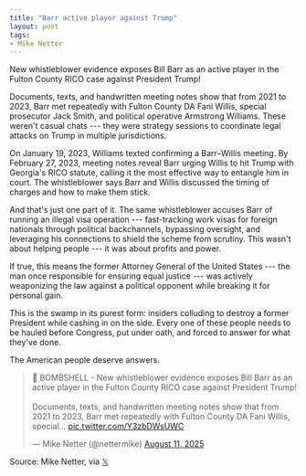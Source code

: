 ```yaml
---
title: "Barr active player against Trump"
layout: post
tags:
- Mike Netter
---
```


New whistleblower evidence exposes Bill Barr as an active player in the Fulton County RICO case against President Trump!

Documents, texts, and handwritten meeting notes show that from 2021 to 2023, Barr met repeatedly with Fulton County DA Fani Willis, special prosecutor Jack Smith, and political operative Armstrong Williams. These weren't casual chats --- they were strategy sessions to coordinate legal attacks on Trump in multiple jurisdictions.

On January 19, 2023, Williams texted confirming a Barr–Willis meeting. By February 27, 2023, meeting notes reveal Barr urging Willis to hit Trump with Georgia's RICO statute, calling it the most effective way to entangle him in court. The whistleblower says Barr and Willis discussed the timing of charges and how to make them stick.

And that's just one part of it. The same whistleblower accuses Barr of running an illegal visa operation --- fast-tracking work visas for foreign nationals through political backchannels, bypassing oversight, and leveraging his connections to shield the scheme from scrutiny. This wasn't about helping people --- it was about profits and power.

If true, this means the former Attorney General of the United States --- the man once responsible for ensuring equal justice --- was actively weaponizing the law against a political opponent while breaking it for personal gain.

This is the swamp in its purest form: insiders colluding to destroy a former President while cashing in on the side. Every one of these people needs to be hauled before Congress, put under oath, and forced to answer for what they've done.

The American people deserve answers.

<blockquote class="twitter-tweet"><p lang="en" dir="ltr">🚨 BOMBSHELL - New whistleblower evidence exposes Bill Barr as an active player in the Fulton County RICO case against President Trump!<br><br>Documents, texts, and handwritten meeting notes show that from 2021 to 2023, Barr met repeatedly with Fulton County DA Fani Willis, special… <a href="https://t.co/Y3zbDWsUWC">pic.twitter.com/Y3zbDWsUWC</a></p>&mdash; Mike Netter (@nettermike) <a href="https://twitter.com/nettermike/status/1954908760771895514?ref_src=twsrc%5Etfw">August 11, 2025</a></blockquote> <script async src="https://platform.twitter.com/widgets.js" charset="utf-8"></script>

Source: Mike Netter, via [𝕏](https://x.com)
